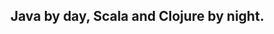 Java by day, Scala and Clojure by night.
------

<div data-lift="if?extra_true=has_blog">
      <div data-lift="blog.simple"></div>
</div>

[title: Home]: /